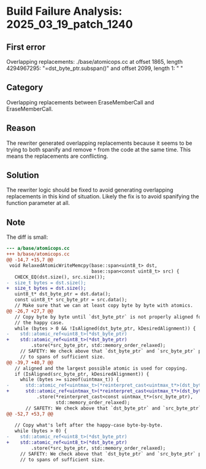 # Build Failure Analysis: 2025_03_19_patch_1240

## First error

Overlapping replacements: ./base/atomicops.cc at offset 1865, length 4294967295: "=dst_byte_ptr.subspan()" and offset 2099, length 1: " "

## Category
Overlapping replacements between EraseMemberCall and EraseMemberCall.

## Reason
The rewriter generated overlapping replacements because it seems to be trying to both spanify and remove `*` from the code at the same time. This means the replacements are conflicting.

## Solution
The rewriter logic should be fixed to avoid generating overlapping replacements in this kind of situation. Likely the fix is to avoid spanifying the function parameter at all.

## Note
The diff is small:
```diff
--- a/base/atomicops.cc
+++ b/base/atomicops.cc
@@ -14,7 +15,7 @@
 void RelaxedAtomicWriteMemcpy(base::span<uint8_t> dst,
                               base::span<const uint8_t> src) {
   CHECK_EQ(dst.size(), src.size());
-  size_t bytes = dst.size();
+  size_t bytes = dst.size();
   uint8_t* dst_byte_ptr = dst.data();
   const uint8_t* src_byte_ptr = src.data();
   // Make sure that we can at least copy byte by byte with atomics.
@@ -26,7 +27,7 @@
   // Copy byte by byte until `dst_byte_ptr` is not properly aligned for
   // the happy case.
   while (bytes > 0 && !IsAligned(dst_byte_ptr, kDesiredAlignment)) {
-    std::atomic_ref<uint8_t>(*dst_byte_ptr)
+    std::atomic_ref<uint8_t>(*dst_byte_ptr)
         .store(*src_byte_ptr, std::memory_order_relaxed);
     // SAFETY: We check above that `dst_byte_ptr` and `src_byte_ptr` point
     // to spans of sufficient size.
@@ -39,7 +40,7 @@
   // aligned and the largest possible atomic is used for copying.
   if (IsAligned(src_byte_ptr, kDesiredAlignment)) {
     while (bytes >= sizeof(uintmax_t)) {
-      std::atomic_ref<uintmax_t>(*reinterpret_cast<uintmax_t*>(dst_byte_ptr))
+      std::atomic_ref<uintmax_t>(*reinterpret_cast<uintmax_t*>(dst_byte_ptr))
           .store(*reinterpret_cast<const uintmax_t*>(src_byte_ptr),
                  std::memory_order_relaxed);
       // SAFETY: We check above that `dst_byte_ptr` and `src_byte_ptr` point
@@ -52,7 +53,7 @@
 
   // Copy what's left after the happy-case byte-by-byte.
   while (bytes > 0) {
-    std::atomic_ref<uint8_t>(*dst_byte_ptr)
+    std::atomic_ref<uint8_t>(*dst_byte_ptr)
         .store(*src_byte_ptr, std::memory_order_relaxed);
     // SAFETY: We check above that `dst_byte_ptr` and `src_byte_ptr` point
     // to spans of sufficient size.